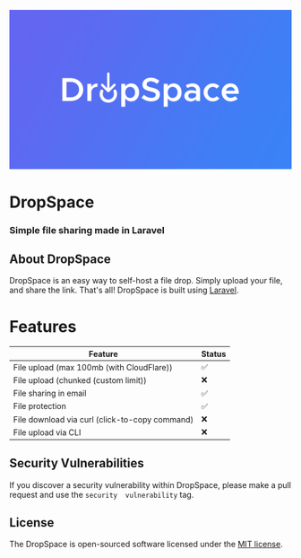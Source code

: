 <p align="center"><a><img src="/public/dropspace-cover.png"></a></p>

<!-- 
    Insert tags, badges, etc... here
-->

# DropSpace

### Simple file sharing made in Laravel

## About DropSpace

DropSpace is an easy way to self-host a file drop. Simply upload your file, and share the link. That's all!
DropSpace is built using [Laravel](https://laravel.com).

# Features

| Feature                 | Status |
| ----------------------- | ------ |
| File upload (max 100mb (with CloudFlare)) |     :white_check_mark:    |
| File upload (chunked (custom limit))   | :x: |
| File sharing in email   |        :white_check_mark: |
| File protection   |        :white_check_mark: |
| File download via curl (click-to-copy command)   | :x: |
| File upload via CLI   | :x: |


<!-- list features todo -->


## Security Vulnerabilities

If you discover a security vulnerability within DropSpace, please make a pull request and use the `security  vulnerability` tag.

## License

The DropSpace is open-sourced software licensed under the [MIT license](https://opensource.org/licenses/MIT).
